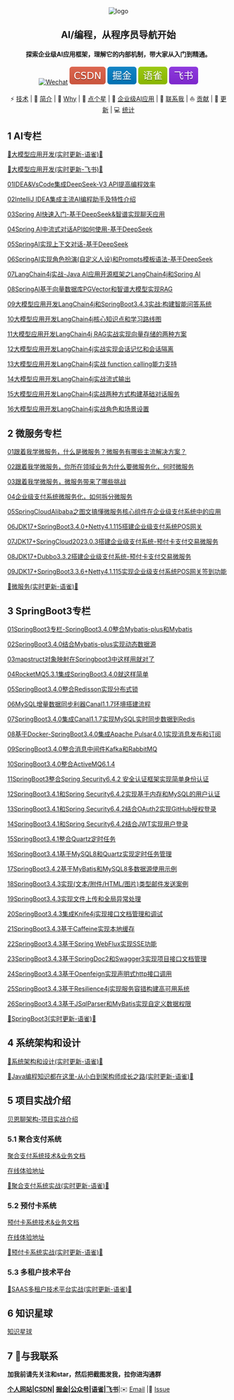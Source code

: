 <div align="center">
    <img alt="logo" src="https://gitee.com/itbeien/base/raw/master/images/探索编程-程序员导航.png" style="height: 80px">
</div>
<div align="center">
    <h2>AI/编程，从程序员导航开始</h2>
    <h4>探索企业级AI应用框架，理解它的内部机制，带大家从入门到精通。</h4>
</div>
<p align="center">
    <a href="https://itbeien.cn/linkme/link-me.html"><img src="https://img.shields.io/badge/WeChat-itbeien-%2307C160?logo=wechat" alt="Wechat"/></a>
    <a href="https://blog.csdn.net/BenMicro">
        <img src="image/CSDN-red.svg" alt="CSDN"></a>
    <a href="https://juejin.cn/user/3386151545086157">
            <img src="image/掘金-blue.svg" alt="掘金"/></a>
     <a href="https://www.yuque.com/u21261961" target="_blank">
         <img src="image/语雀-green.svg" alt="语雀"/></a>
    <a href="https://vcnb783grhl8.feishu.cn/wiki/ZWYZw0z07i1KGakYYV2cjkUanG2" target="_blank"><img src="image/飞书-8A2BE2.svg" alt="飞书"/></a>
</p>
<p align="center">
    ⚡ <a href="#技术">技术</a>
    |
    👋 <a href="#简介">简介</a>
    |
    🍵 <a href="#为何做探索编程">Why</a>
    |
    🙏 <a href="#顺手点个星">点个星</a>
    |
    🌱 <a href="#企业级AI">企业级AI应用</a>
    |
    💬 <a href="#与我联系">联系我</a>
    |
    ⛵ <a href="#欢迎贡献">贡献</a>
    |
    🔄 <a href="#持续更新中">更新</a>
    |
    💻 <a href="#我的-github-统计">统计</a>
</p>




## **1 AI专栏**

[🚀大模型应用开发(实时更新-语雀)🚀](https://www.yuque.com/u21261961/wufq8h)

[🚀大模型应用开发(实时更新-飞书)🚀](https://vcnb783grhl8.feishu.cn/wiki/ZWYZw0z07i1KGakYYV2cjkUanG2)

[01IDEA&VsCode集成DeepSeek-V3 API提高编程效率](https://itbeien.cn/AI/tech/llm/01IDEA_VsCode%E9%9B%86%E6%88%90DeepSeek-V3API%E6%8F%90%E9%AB%98%E7%BC%96%E7%A8%8B%E6%95%88%E7%8E%87.html)

[02IntelliJ IDEA集成主流AI编程助手及特性介绍](https://itbeien.cn/AI/tech/llm/02IntelliJIDEA%E9%9B%86%E6%88%90%E4%B8%BB%E6%B5%81AI%E7%BC%96%E7%A8%8B%E5%8A%A9%E6%89%8B%E5%8F%8A%E7%89%B9%E6%80%A7%E4%BB%8B%E7%BB%8D.html)

[03Spring AI快速入门-基于DeepSeek&智谱实现聊天应用](https://itbeien.cn/AI/tech/llm/03SpringAI%E5%BF%AB%E9%80%9F%E5%85%A5%E9%97%A8-%E5%9F%BA%E4%BA%8EDeepSeek_%E6%99%BA%E8%B0%B1%E5%AE%9E%E7%8E%B0%E8%81%8A%E5%A4%A9%E5%BA%94%E7%94%A8.html)

[04Spring AI中流式对话API如何使用-基于DeepSeek](https://itbeien.cn/AI/tech/llm/04SpringAI%E4%B8%AD%E6%B5%81%E5%BC%8F%E5%AF%B9%E8%AF%9DAPI%E5%A6%82%E4%BD%95%E4%BD%BF%E7%94%A8-%E5%9F%BA%E4%BA%8EDeepSeek.html)

[05SpringAI实现上下文对话-基于DeepSeek](https://itbeien.cn/AI/tech/llm/05SpringAI%E5%AE%9E%E7%8E%B0%E4%B8%8A%E4%B8%8B%E6%96%87%E5%AF%B9%E8%AF%9D-%E5%9F%BA%E4%BA%8EDeepSeek.html)

[06SpringAI实现角色扮演(自定义人设)和Prompts模板语法-基于DeepSeek](https://itbeien.cn/AI/tech/llm/06SpringAI%E5%AE%9E%E7%8E%B0%E8%A7%92%E8%89%B2%E6%89%AE%E6%BC%94(%E8%87%AA%E5%AE%9A%E4%B9%89%E4%BA%BA%E8%AE%BE)%E5%92%8CPrompts%E6%A8%A1%E6%9D%BF%E8%AF%AD%E6%B3%95-%E5%9F%BA%E4%BA%8EDeepSeek.html)

[07LangChain4j实战-Java AI应用开源框架之LangChain4j和Spring AI](https://itbeien.cn/AI/tech/llm/07LangChain4j%E5%AE%9E%E6%88%98-JavaAI%E5%BA%94%E7%94%A8%E5%BC%80%E6%BA%90%E6%A1%86%E6%9E%B6%E4%B9%8BLangChain4j%E5%92%8CSpringAI.html)

[08SpringAI基于向量数据库PGVector和智谱大模型实现RAG](https://itbeien.cn/AI/tech/llm/08SpringAI%E5%9F%BA%E4%BA%8E%E5%90%91%E9%87%8F%E6%95%B0%E6%8D%AE%E5%BA%93PGVector%E5%92%8C%E6%99%BA%E8%B0%B1%E5%A4%A7%E6%A8%A1%E5%9E%8B%E5%AE%9E%E7%8E%B0RAG.html)

[09大模型应用开发LangChain4j和SpringBoot3.4.3实战:构建智能问答系统](https://itbeien.cn/AI/tech/llm/09%E5%A4%A7%E6%A8%A1%E5%9E%8B%E5%BA%94%E7%94%A8%E5%BC%80%E5%8F%91LangChain4j%E5%92%8CSpringBoot3.4.3%E5%AE%9E%E6%88%98%E6%9E%84%E5%BB%BA%E6%99%BA%E8%83%BD%E9%97%AE%E7%AD%94%E7%B3%BB%E7%BB%9F.html)

[10大模型应用开发LangChain4j核心知识点和学习路线图](https://itbeien.cn/AI/tech/llm/10%E5%A4%A7%E6%A8%A1%E5%9E%8B%E5%BA%94%E7%94%A8%E5%BC%80%E5%8F%91LangChain4j%E6%A0%B8%E5%BF%83%E7%9F%A5%E8%AF%86%E7%82%B9%E5%92%8C%E5%AD%A6%E4%B9%A0%E8%B7%AF%E7%BA%BF%E5%9B%BE.html)

[11大模型应用开发LangChain4j RAG实战实现向量存储的两种方案](https://itbeien.cn/AI/tech/llm/11%E5%A4%A7%E6%A8%A1%E5%9E%8B%E5%BA%94%E7%94%A8%E5%BC%80%E5%8F%91LangChain4j%20RAG%E5%AE%9E%E6%88%98%E5%AE%9E%E7%8E%B0%E5%90%91%E9%87%8F%E5%AD%98%E5%82%A8%E7%9A%84%E4%B8%A4%E7%A7%8D%E6%96%B9%E6%A1%88.html)

[12大模型应用开发LangChain4j实战实现会话记忆和会话隔离](https://itbeien.cn/AI/tech/llm/12%E5%A4%A7%E6%A8%A1%E5%9E%8B%E5%BA%94%E7%94%A8%E5%BC%80%E5%8F%91LangChain4j%E5%AE%9E%E6%88%98%E5%AE%9E%E7%8E%B0%E4%BC%9A%E8%AF%9D%E8%AE%B0%E5%BF%86%E5%92%8C%E4%BC%9A%E8%AF%9D%E9%9A%94%E7%A6%BB.html)

[13大模型应用开发LangChain4j实战 function calling能力支持](https://itbeien.cn/AI/tech/llm/13%E5%A4%A7%E6%A8%A1%E5%9E%8B%E5%BA%94%E7%94%A8%E5%BC%80%E5%8F%91LangChain4j%E5%AE%9E%E6%88%98function-calling%E8%83%BD%E5%8A%9B%E6%94%AF%E6%8C%81.html)

[14大模型应用开发LangChain4j实战流式输出](https://itbeien.cn/AI/tech/llm/14%E5%A4%A7%E6%A8%A1%E5%9E%8B%E5%BA%94%E7%94%A8%E5%BC%80%E5%8F%91LangChain4j%E5%AE%9E%E6%88%98%E6%B5%81%E5%BC%8F%E8%BE%93%E5%87%BA.html)

[15大模型应用开发LangChain4j实战两种方式构建基础对话服务](https://itbeien.cn/AI/tech/llm/15%E5%A4%A7%E6%A8%A1%E5%9E%8B%E5%BA%94%E7%94%A8%E5%BC%80%E5%8F%91LangChain4j%E5%AE%9E%E6%88%98%E4%B8%A4%E7%A7%8D%E6%96%B9%E5%BC%8F%E6%9E%84%E5%BB%BA%E5%9F%BA%E7%A1%80%E5%AF%B9%E8%AF%9D%E6%9C%8D%E5%8A%A1.html)

[16大模型应用开发LangChain4j实战角色和场景设置](https://itbeien.cn/AI/tech/llm/16%E5%A4%A7%E6%A8%A1%E5%9E%8B%E5%BA%94%E7%94%A8%E5%BC%80%E5%8F%91LangChain4j%E5%AE%9E%E6%88%98%E8%A7%92%E8%89%B2%E5%92%8C%E5%9C%BA%E6%99%AF%E8%AE%BE%E7%BD%AE.html)

## 2 微服务专栏

[01跟着我学微服务，什么是微服务？微服务有哪些主流解决方案？](https://www.itbeien.cn/tech/microservice/01%E8%B7%9F%E7%9D%80%E6%88%91%E5%AD%A6%E5%BE%AE%E6%9C%8D%E5%8A%A1%EF%BC%8C%E4%BB%80%E4%B9%88%E6%98%AF%E5%BE%AE%E6%9C%8D%E5%8A%A1%EF%BC%9F%E5%BE%AE%E6%9C%8D%E5%8A%A1%E6%9C%89%E5%93%AA%E4%BA%9B%E4%B8%BB%E6%B5%81%E8%A7%A3%E5%86%B3%E6%96%B9%E6%A1%88%EF%BC%9F.html)

[02跟着我学微服务，你所在领域业务为什么要微服务化，何时微服务](https://www.itbeien.cn/tech/microservice/02%E8%B7%9F%E7%9D%80%E6%88%91%E5%AD%A6%E5%BE%AE%E6%9C%8D%E5%8A%A1%EF%BC%8C%E4%BD%A0%E6%89%80%E5%9C%A8%E9%A2%86%E5%9F%9F%E4%B8%9A%E5%8A%A1%E4%B8%BA%E4%BB%80%E4%B9%88%E8%A6%81%E5%BE%AE%E6%9C%8D%E5%8A%A1%E5%8C%96%EF%BC%8C%E4%BD%95%E6%97%B6%E5%BE%AE%E6%9C%8D%E5%8A%A1.html)

[03跟着我学微服务，微服务带来了哪些挑战](https://www.itbeien.cn/tech/microservice/03%E8%B7%9F%E7%9D%80%E6%88%91%E5%AD%A6%E5%BE%AE%E6%9C%8D%E5%8A%A1%EF%BC%8C%E5%BE%AE%E6%9C%8D%E5%8A%A1%E5%B8%A6%E6%9D%A5%E4%BA%86%E5%93%AA%E4%BA%9B%E6%8C%91%E6%88%98.html)

[04企业级支付系统微服务化，如何拆分微服务](https://www.itbeien.cn/tech/microservice/04%E4%BC%81%E4%B8%9A%E7%BA%A7%E6%94%AF%E4%BB%98%E7%B3%BB%E7%BB%9F%E5%BE%AE%E6%9C%8D%E5%8A%A1%E5%8C%96%EF%BC%8C%E5%A6%82%E4%BD%95%E6%8B%86%E5%88%86%E5%BE%AE%E6%9C%8D%E5%8A%A1.html)

[05SpringCloudAlibaba之图文搞懂微服务核心组件在企业级支付系统中的应用](https://www.itbeien.cn/tech/microservice/05SpringCloudAlibaba%E4%B9%8B%E5%9B%BE%E6%96%87%E6%90%9E%E6%87%82%E5%BE%AE%E6%9C%8D%E5%8A%A1%E6%A0%B8%E5%BF%83%E7%BB%84%E4%BB%B6%E5%9C%A8%E4%BC%81%E4%B8%9A%E7%BA%A7%E6%94%AF%E4%BB%98%E7%B3%BB%E7%BB%9F%E4%B8%AD%E7%9A%84%E5%BA%94%E7%94%A8.html)

[06JDK17+SpringBoot3.4.0+Netty4.1.115搭建企业级支付系统POS网关](https://www.itbeien.cn/tech/microservice/06JDK17_SpringBoot3.4.0_Netty4.1.15%E6%90%AD%E5%BB%BA%E4%BC%81%E4%B8%9A%E7%BA%A7%E6%94%AF%E4%BB%98%E7%B3%BB%E7%BB%9FPOS%E7%BD%91%E5%85%B3.html)

[07JDK17+SpringCloud2023.0.3搭建企业级支付系统-预付卡支付交易微服务](https://www.itbeien.cn/tech/microservice/07JDK17_SpringCloud2023%E6%90%AD%E5%BB%BA%E4%BC%81%E4%B8%9A%E7%BA%A7%E6%94%AF%E4%BB%98%E7%B3%BB%E7%BB%9F-%E6%94%AF%E4%BB%98%E4%BA%A4%E6%98%93%E5%BE%AE%E6%9C%8D%E5%8A%A1.html)

[08JDK17+Dubbo3.3.2搭建企业级支付系统-预付卡支付交易微服务](https://www.itbeien.cn/tech/microservice/08JDK17_Dubbo3.3.2%E6%90%AD%E5%BB%BA%E4%BC%81%E4%B8%9A%E7%BA%A7%E6%94%AF%E4%BB%98%E7%B3%BB%E7%BB%9F-%E9%A2%84%E4%BB%98%E5%8D%A1%E6%94%AF%E4%BB%98%E4%BA%A4%E6%98%93%E5%BE%AE%E6%9C%8D%E5%8A%A1.html)

[09JDK17+SpringBoot3.3.6+Netty4.1.115实现企业级支付系统POS网关签到功能](https://www.itbeien.cn/tech/microservice/09JDK17_SpringBoot3.3.6_Netty4.1.115%E5%AE%9E%E7%8E%B0%E4%BC%81%E4%B8%9A%E7%BA%A7%E6%94%AF%E4%BB%98%E7%B3%BB%E7%BB%9FPOS%E7%BD%91%E5%85%B3%E7%AD%BE%E5%88%B0%E5%8A%9F%E8%83%BD.html)

[🚀微服务(实时更新-语雀)🚀](https://www.yuque.com/u21261961/rwofrt/dbixawf11ob7m298)

## 3 SpringBoot3专栏

[01SpringBoot3专栏-SpringBoot3.4.0整合Mybatis-plus和Mybatis](https://www.itbeien.cn/tech/SpringBoot3/01SpringBoot3%E4%B8%93%E6%A0%8F-SpringBoot3.4.0%E6%95%B4%E5%90%88Mybatis-plus%E5%92%8CMybatis.html)

[02SpringBoot3.4.0结合Mybatis-plus实现动态数据源](https://www.itbeien.cn/tech/SpringBoot3/02SpringBoot3.4.0%E7%BB%93%E5%90%88Mybatis-plus%E5%AE%9E%E7%8E%B0%E5%8A%A8%E6%80%81%E6%95%B0%E6%8D%AE%E6%BA%90.html)

[03mapstruct对象映射在Springboot3中这样用就对了](https://www.itbeien.cn/tech/SpringBoot3/03mapstruct%E5%AF%B9%E8%B1%A1%E6%98%A0%E5%B0%84%E5%9C%A8Springboot3%E4%B8%AD%E8%BF%99%E6%A0%B7%E7%94%A8%E5%B0%B1%E5%AF%B9%E4%BA%86.html)

[04RocketMQ5.3.1集成SpringBoot3.4.0就这样简单](https://www.itbeien.cn/tech/SpringBoot3/04RocketMQ5.3.1%E9%9B%86%E6%88%90SpringBoot3.4.0%E5%B0%B1%E8%BF%99%E6%A0%B7%E7%AE%80%E5%8D%95.html)

[05SpringBoot3.4.0整合Redisson实现分布式锁](https://www.itbeien.cn/tech/SpringBoot3/05SpringBoot3.4.0%E6%95%B4%E5%90%88Redisson%E5%AE%9E%E7%8E%B0%E5%88%86%E5%B8%83%E5%BC%8F%E9%94%81.html)

[06MySQL增量数据同步利器Canal1.1.7环境搭建流程](https://www.itbeien.cn/tech/SpringBoot3/06MySQL%E5%A2%9E%E9%87%8F%E6%95%B0%E6%8D%AE%E5%90%8C%E6%AD%A5%E5%88%A9%E5%99%A8Canal1.1.7%E7%8E%AF%E5%A2%83%E6%90%AD%E5%BB%BA%E6%B5%81%E7%A8%8B.html)

[07SpringBoot3.4.0集成Canal1.1.7实现MySQL实时同步数据到Redis](https://www.itbeien.cn/tech/SpringBoot3/07SpringBoot3.4.0%E9%9B%86%E6%88%90Canal1.1.7%E5%AE%9E%E7%8E%B0MySQL%E5%AE%9E%E6%97%B6%E5%90%8C%E6%AD%A5%E6%95%B0%E6%8D%AE%E5%88%B0Redis.html)

[08基于Docker-SpringBoot3.4.0集成Apache Pulsar4.0.1实现消息发布和订阅](https://www.itbeien.cn/tech/SpringBoot3/08%E5%9F%BA%E4%BA%8EDocker-SpringBoot3.4.0%E9%9B%86%E6%88%90Apache%20Pulsar4.0.1%E5%AE%9E%E7%8E%B0%E6%B6%88%E6%81%AF%E5%8F%91%E5%B8%83%E5%92%8C%E8%AE%A2%E9%98%85.html)

[09SpringBoot3.4.0整合消息中间件Kafka和RabbitMQ](https://www.itbeien.cn/tech/SpringBoot3/09SpringBoot3.4.0%E6%95%B4%E5%90%88%E6%B6%88%E6%81%AF%E4%B8%AD%E9%97%B4%E4%BB%B6Kafka%E5%92%8CRabbitMQ.html)

[10SpringBoot3.4.0整合ActiveMQ6.1.4](https://www.itbeien.cn/tech/SpringBoot3/10SpringBoot3.4.0%E6%95%B4%E5%90%88ActiveMQ.html)

[11SpringBoot3整合Spring Security6.4.2 安全认证框架实现简单身份认证](https://itbeien.cn/tech/SpringBoot3/11SpringBoot3%E6%95%B4%E5%90%88Spring%20Security6.4.2%E5%AE%89%E5%85%A8%E8%AE%A4%E8%AF%81%E6%A1%86%E6%9E%B6%E5%AE%9E%E7%8E%B0%E7%AE%80%E5%8D%95%E8%BA%AB%E4%BB%BD%E8%AE%A4%E8%AF%81.html)

[12SpringBoot3.4.1和Spring Security6.4.2实现基于内存和MySQL的用户认证](https://itbeien.cn/tech/SpringBoot3/12SpringBoot3.4.1%E5%92%8CSpring%20Security6.4.2%E5%AE%9E%E7%8E%B0%E5%9F%BA%E4%BA%8E%E5%86%85%E5%AD%98%E5%92%8CMySQL%E7%9A%84%E7%94%A8%E6%88%B7%E8%AE%A4%E8%AF%81.html)

[13SpringBoot3.4.1和Spring Security6.4.2结合OAuth2实现GitHub授权登录](https://itbeien.cn/tech/SpringBoot3/13SpringBoot3.4.1%E5%92%8CSpring%20Security6.4.2%E7%BB%93%E5%90%88OAuth2%E5%AE%9E%E7%8E%B0GitHub%E6%8E%88%E6%9D%83%E7%99%BB%E5%BD%95.html)

[14SpringBoot3.4.1和Spring Security6.4.2结合JWT实现用户登录](https://itbeien.cn/tech/SpringBoot3/14SpringBoot3.4.1%E5%92%8CSpring%20Security6.4.2%E7%BB%93%E5%90%88JWT%E5%AE%9E%E7%8E%B0%E7%94%A8%E6%88%B7%E7%99%BB%E5%BD%95.html)

[15SpringBoot3.4.1整合Quartz定时任务](https://itbeien.cn/tech/SpringBoot3/15SpringBoot3.4.1%E6%95%B4%E5%90%88Quartz%E5%AE%9A%E6%97%B6%E4%BB%BB%E5%8A%A1.html)

[16SpringBoot3.4.1基于MySQL8和Quartz实现定时任务管理](https://itbeien.cn/tech/SpringBoot3/16SpringBoot3.4.1%E5%9F%BA%E4%BA%8EMySQL8%E5%92%8CQuartz%E5%AE%9E%E7%8E%B0%E5%AE%9A%E6%97%B6%E4%BB%BB%E5%8A%A1%E7%AE%A1%E7%90%86.html)

[17SpringBoot3.4.2基于MyBatis和MySQL8多数据源使用示例](https://itbeien.cn/tech/SpringBoot3/17SpringBoot3.4.2%E5%9F%BA%E4%BA%8EMybatis%E5%92%8CMySQL8%E5%A4%9A%E6%95%B0%E6%8D%AE%E6%BA%90%E4%BD%BF%E7%94%A8%E7%A4%BA%E4%BE%8B.html)

[18SpringBoot3.4.3实现(文本/附件/HTML/图片)类型邮件发送案例](https://itbeien.cn/tech/SpringBoot3/18SpringBoot3.4.3%E5%AE%9E%E7%8E%B0%E9%82%AE%E4%BB%B6%E5%8F%91%E9%80%81.html)

[19SpringBoot3.4.3实现文件上传和全局异常处理](https://itbeien.cn/tech/SpringBoot3/19SpringBoot3.4.3%E5%AE%9E%E7%8E%B0%E6%96%87%E4%BB%B6%E4%B8%8A%E4%BC%A0%E5%92%8C%E5%85%A8%E5%B1%80%E5%BC%82%E5%B8%B8%E5%A4%84%E7%90%86.html)

[20SpringBoot3.4.3集成Knife4j实现接口文档管理和调试](https://itbeien.cn/tech/SpringBoot3/20SpringBoot3.4.3%E9%9B%86%E6%88%90Knife4j%E5%AE%9E%E7%8E%B0%E6%8E%A5%E5%8F%A3%E6%96%87%E6%A1%A3%E7%AE%A1%E7%90%86%E5%92%8C%E8%B0%83%E8%AF%95.html)

[21SpringBoot3.4.3基于Caffeine实现本地缓存](https://itbeien.cn/tech/SpringBoot3/21SpringBoot3.4.3%E5%9F%BA%E4%BA%8ECaffeine%E5%AE%9E%E7%8E%B0%E6%9C%AC%E5%9C%B0%E7%BC%93%E5%AD%98.html)

[22SpringBoot3.4.3基于Spring WebFlux实现SSE功能](https://itbeien.cn/tech/SpringBoot3/22SpringBoot3.4.3%E5%9F%BA%E4%BA%8ESpringWebFlux%E5%AE%9E%E7%8E%B0SSE%E5%8A%9F%E8%83%BD.html)

[23SpringBoot3.4.3基于SpringDoc2和Swagger3实现项目接口文档管理](https://itbeien.cn/tech/SpringBoot3/23SpringBoot3.4.3%E5%9F%BA%E4%BA%8ESpringDoc2%E5%92%8CSwagger3%E5%AE%9E%E7%8E%B0%E9%A1%B9%E7%9B%AE%E6%8E%A5%E5%8F%A3%E6%96%87%E6%A1%A3%E7%AE%A1%E7%90%86.html)

[24SpringBoot3.4.3基于Openfeign实现声明式http接口调用](https://itbeien.cn/tech/SpringBoot3/24SpringBoot3.4.3%E5%9F%BA%E4%BA%8EOpenfeign%E5%AE%9E%E7%8E%B0%E5%A3%B0%E6%98%8E%E5%BC%8Fhttp%E6%8E%A5%E5%8F%A3%E8%B0%83%E7%94%A8.html)

[25SpringBoot3.4.3基于Resilience4j实现服务容错构建高可用系统](https://itbeien.cn/tech/SpringBoot3/25SpringBoot3.4.3%E5%9F%BA%E4%BA%8EResilience4j%E5%AE%9E%E7%8E%B0%E6%9C%8D%E5%8A%A1%E5%AE%B9%E9%94%99%E6%9E%84%E5%BB%BA%E9%AB%98%E5%8F%AF%E7%94%A8%E7%B3%BB%E7%BB%9F.html)

[26SpringBoot3.4.3基于JSqlParser和MyBatis实现自定义数据权限](https://itbeien.cn/tech/SpringBoot3/26SpringBoot3.4.3%E5%9F%BA%E4%BA%8EJSqlParser%E5%92%8CMyBatis%E5%AE%9E%E7%8E%B0%E8%87%AA%E5%AE%9A%E4%B9%89%E6%95%B0%E6%8D%AE%E6%9D%83%E9%99%90.html)

[🚀SpringBoot3(实时更新-语雀)🚀](https://www.yuque.com/u21261961/rwofrt/myzxdwq1o46deeh1)

## 4 系统架构和设计

[🚀系统架构和设计(实时更新-语雀)🚀](https://www.yuque.com/u21261961/rwofrt/pevs72go9uzwqi3t)

[🚀Java编程知识都在这里-从小白到架构师成长之路(实时更新-语雀)🚀](https://www.yuque.com/u21261961/rwofrt/rhtgmewsgbs2qg8m)

## 5 项目实战介绍

[贝恩聊架构-项目实战介绍](https://www.itbeien.cn/)

### 5.1 聚合支付系统

[聚合支付系统技术&业务文档](https://www.itbeien.cn/dtpay/%E9%A1%B9%E7%9B%AE%E4%BB%8B%E7%BB%8D/%E8%81%9A%E5%90%88%E6%94%AF%E4%BB%98%E7%B3%BB%E7%BB%9F%E4%B8%9A%E5%8A%A1%E5%92%8C%E6%8A%80%E6%9C%AF%E6%9E%B6%E6%9E%84%E4%BB%8B%E7%BB%8D.html)

[在线体验地址](https://www.itbeien.cn/online/dtpay.html)

[🚀聚合支付系统实战(实时更新-语雀)🚀](https://www.yuque.com/u21261961/la1ggt/ftobi43wplorsu2a)

### 5.2 预付卡系统

[预付卡系统技术&业务文档](https://www.itbeien.cn/ecard/%E9%A1%B9%E7%9B%AE%E4%BB%8B%E7%BB%8D/01%E9%A2%84%E4%BB%98%E5%8D%A1%E5%B9%B3%E5%8F%B0%E4%BB%8B%E7%BB%8D.html)

[在线体验地址](https://www.itbeien.cn/online/ecard.html)

[🚀预付卡系统实战(实时更新-语雀)🚀](https://www.yuque.com/u21261961/la1ggt/uzmo7b5fy0b9bncy)

### 5.3 多租户技术平台

[🚀SAAS多租户技术平台实战(实时更新-语雀)🚀](https://www.yuque.com/u21261961/la1ggt)

## 6 知识星球

[知识星球](https://www.itbeien.cn/planet/%E6%98%9F%E7%90%83%E4%BB%8B%E7%BB%8D/project.html)

## 7 💬与我联系

**加我前请先关注和star，然后把截图发我，拉你进沟通群**

**[个人网站](https://itbeien.cn/linkme/link-me.html)|[CSDN](https://blog.csdn.net/BenMicro)| [掘金](https://juejin.cn/user/3386151545086157)|[公众号](https://itbeien.cn/planet/星球介绍/project.html)|[语雀](https://www.yuque.com/u21261961)|[飞书](https://vcnb783grhl8.feishu.cn/wiki/ZWYZw0z07i1KGakYYV2cjkUanG2)**|✉️ [Email](itbeien@163.com) |💬 [Issue](https://gitee.com/itbeien/programmer-guide/issues)
